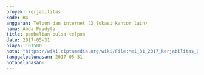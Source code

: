 ```yaml
---
proyek: kerjabilitas
kode: B4
anggaran: Telpon dan internet (3 lokasi kantor lain)
nama: Anda Pradyta
title: pembelian pulsa telpon
date: 2017-05-31
biaya: 101500
nota: "https://wiki.ciptamedia.org/wiki/File:Mei_31_2017_kerjabilitas_B4_pulsa_anda.jpg"
tanggalpelunasan: 2017-05-31
notapelunasan:
---
```

